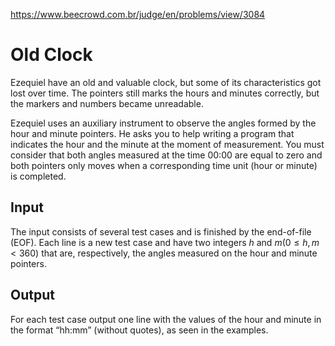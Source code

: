 https://www.beecrowd.com.br/judge/en/problems/view/3084

# Old Clock

Ezequiel have an old and valuable clock, but some of its characteristics got
lost over time. The pointers still marks the hours and minutes correctly, but
the markers and numbers became unreadable.

Ezequiel uses an auxiliary instrument to observe the angles formed by the hour
and minute pointers. He asks you to help writing a program that indicates the
hour and the minute at the moment of measurement. You must consider that both
angles measured at the time 00:00 are equal to zero and both pointers only
moves when a corresponding time unit (hour or minute) is completed.

## Input

The input consists of several test cases and is finished by the end-of-file
(EOF). Each line is a new test case and have two integers $h$ and $m (0 \leq
h, m \lt 360)$ that are, respectively, the angles measured on the hour and
minute pointers.

## Output

For each test case output one line with the values of the hour and minute in
the format “hh:mm” (without quotes), as seen in the examples.
